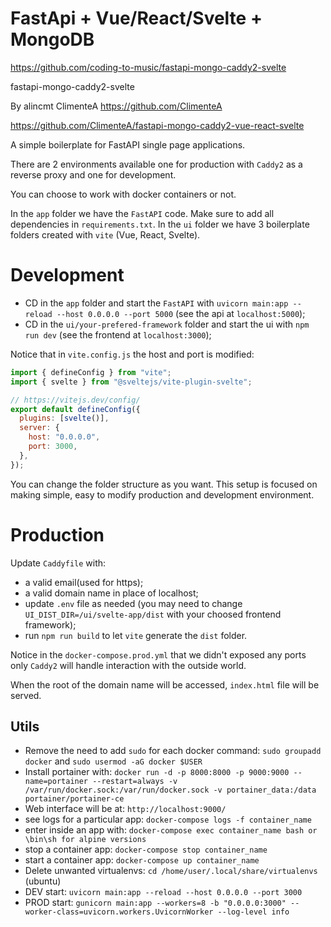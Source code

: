 # FastApi + Vue/React/Svelte + MongoDB

https://github.com/coding-to-music/fastapi-mongo-caddy2-svelte

fastapi-mongo-caddy2-svelte

By alincmt ClimenteA https://github.com/ClimenteA

https://github.com/ClimenteA/fastapi-mongo-caddy2-vue-react-svelte

A simple boilerplate for FastAPI single page applications.

There are 2 environments available one for production with `Caddy2` as a reverse proxy and one for development.

You can choose to work with docker containers or not.

In the `app` folder we have the `FastAPI` code. Make sure to add all dependencies in `requirements.txt`.
In the `ui` folder we have 3 boilerplate folders created with `vite` (Vue, React, Svelte).

# Development

- CD in the `app` folder and start the `FastAPI` with `uvicorn main:app --reload --host 0.0.0.0 --port 5000` (see the api at `localhost:5000`);
- CD in the `ui/your-prefered-framework` folder and start the ui with `npm run dev` (see the frontend at `localhost:3000`);

Notice that in `vite.config.js` the host and port is modified:

```js
import { defineConfig } from "vite";
import { svelte } from "@sveltejs/vite-plugin-svelte";

// https://vitejs.dev/config/
export default defineConfig({
  plugins: [svelte()],
  server: {
    host: "0.0.0.0",
    port: 3000,
  },
});
```

You can change the folder structure as you want.
This setup is focused on making simple, easy to modify production and development environment.

# Production

Update `Caddyfile` with:

- a valid email(used for https);
- a valid domain name in place of localhost;
- update `.env` file as needed (you may need to change `UI_DIST_DIR=/ui/svelte-app/dist` with your choosed frontend framework);
- run `npm run build` to let `vite` generate the `dist` folder.

Notice in the `docker-compose.prod.yml` that we didn't exposed any ports only `Caddy2` will handle interaction with the outside world.

When the root of the domain name will be accessed, `index.html` file will be served.

## Utils

- Remove the need to add `sudo` for each docker command: `sudo groupadd docker` and `sudo usermod -aG docker $USER`
- Install portainer with: `docker run -d -p 8000:8000 -p 9000:9000 --name=portainer --restart=always -v /var/run/docker.sock:/var/run/docker.sock -v portainer_data:/data portainer/portainer-ce`
- Web interface will be at: `http://localhost:9000/`
- see logs for a particular app: `docker-compose logs -f container_name`
- enter inside an app with: `docker-compose exec container_name bash or \bin\sh for alpine versions`
- stop a container app: `docker-compose stop container_name`
- start a container app: `docker-compose up container_name`
- Delete unwanted virtualenvs: `cd /home/user/.local/share/virtualenvs` (ubuntu)
- DEV start: `uvicorn main:app --reload --host 0.0.0.0 --port 3000`
- PROD start: `gunicorn main:app --workers=8 -b "0.0.0.0:3000" --worker-class=uvicorn.workers.UvicornWorker --log-level info`
